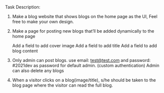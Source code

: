 Task Description:

1. Make a blog website that shows blogs on the home page as the UI, Feel free to make your own design.
2. Make a page for posting new blogs that’ll be added dynamically to the home page

   Add a field to add cover image
   Add a field to add title
   Add a field to add blog content

3. Only admin can post blogs.
   use email: test@test.com and password: #2021dev as password for default admin. (custom authentication)
   Admin can also delete any blogs

4. When a visitor clicks on a blog(image/title), s/he should be taken to the blog page where the visitor can read the full blog.
